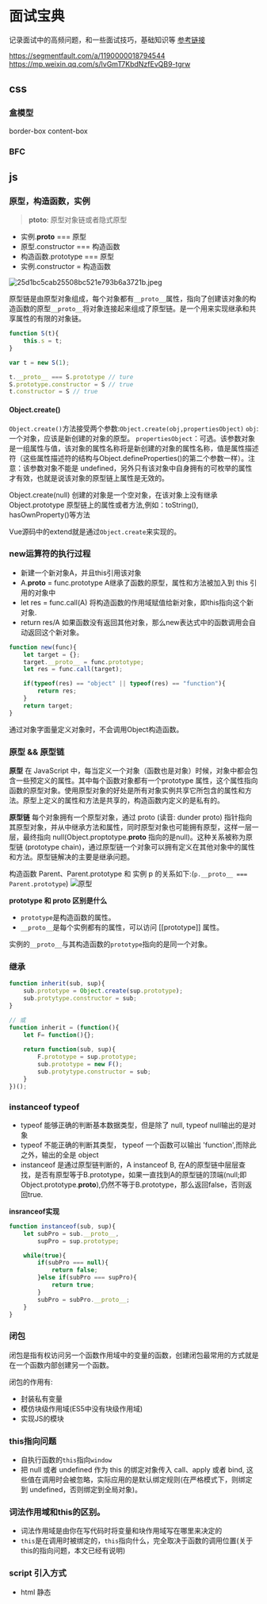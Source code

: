 # 面试宝典
记录面试中的高频问题，和一些面试技巧，基础知识等
[参考链接](https://segmentfault.com/a/1190000018155877)

https://segmentfault.com/a/1190000018794544
https://mp.weixin.qq.com/s/lvGmT7KbdNzfEvQB9-tgrw

## css

### 盒模型
border-box
content-box

### BFC

## js

### 原型，构造函数，实例
> __ptoto__: 原型对象链或者隐式原型

- 实例.__proto__ === 原型
- 原型.constructor === 构造函数
- 构造函数.prototype === 原型
- 实例.constructor = 构造函数

![25d1bc5cab25508bc521e793b6a3721b.jpeg](evernotecid://8A734D3D-9C70-4F81-A039-811699D0CEAF/appyinxiangcom/15073588/ENResource/p2)

原型链是由原型对象组成，每个对象都有`__proto__`属性，指向了创建该对象的构造函数的原型`__proto__`将对象连接起来组成了原型链。是一个用来实现继承和共享属性的有限的对象链。
```js
function S(t){
    this.s = t;
}

var t = new S(1);

t.__proto__ === S.prototype // ture
S.prototype.constructor = S // true
t.constructor = S // true
```
#### Object.create()

`Object.create()`方法接受两个参数:`Object.create(obj,propertiesObject)`
`obj`:一个对象，应该是新创建的对象的原型。
`propertiesObject`：可选。该参数对象是一组属性与值，该对象的属性名称将是新创建的对象的属性名称，值是属性描述符（这些属性描述符的结构与Object.defineProperties()的第二个参数一样）。注意：该参数对象不能是 undefined，另外只有该对象中自身拥有的可枚举的属性才有效，也就是说该对象的原型链上属性是无效的。

Object.create(null) 创建的对象是一个空对象，在该对象上没有继承 Object.prototype 原型链上的属性或者方法,例如：toString(), hasOwnProperty()等方法

Vue源码中的extend就是通过`Object.create`来实现的。

### new运算符的执行过程
- 新建一个新对象A，并且this引用该对象
- A.__proto__ = func.prototype A继承了函数的原型，属性和方法被加入到 this 引用的对象中
- let res = func.call(A) 将构造函数的作用域赋值给新对象，即this指向这个新对象.
- return res/A 如果函数没有返回其他对象，那么new表达式中的函数调用会自动返回这个新对象。

```js
function new(func){
    let target = {};
    target.__proto__ = func.prototype;
    let res = func.call(target);

    if(typeof(res) == "object" || typeof(res) == "function"){
        return res;
    }
    return target;
}

```
通过对象字面量定义对象时，不会调用Object构造函数。

### 原型 && 原型链
**原型**
在 JavaScript 中，每当定义一个对象（函数也是对象）时候，对象中都会包含一些预定义的属性。其中每个函数对象都有一个prototype 属性，这个属性指向函数的原型对象。使用原型对象的好处是所有对象实例共享它所包含的属性和方法。原型上定义的属性和方法是共享的，构造函数内定义的是私有的。

**原型链**
每个对象拥有一个原型对象，通过 proto (读音: dunder proto) 指针指向其原型对象，并从中继承方法和属性，同时原型对象也可能拥有原型，这样一层一层，最终指向 null(Object.proptotype.__proto__ 指向的是null)。这种关系被称为原型链 (prototype chain)，通过原型链一个对象可以拥有定义在其他对象中的属性和方法。原型链解决的主要是继承问题。

构造函数 Parent、Parent.prototype 和 实例 p 的关系如下:(`p.__proto__ === Parent.prototype`)
![原型](../share/proto.png)

**prototype 和 __proto__ 区别是什么**
- `prototype`是构造函数的属性。
- `__proto__`是每个实例都有的属性，可以访问 [[prototype]] 属性。

实例的`__proto__`与其构造函数的`prototype`指向的是同一个对象。

### 继承
```js
function inherit(sub, sup){
    sub.prototype = Object.create(sup.prototype);
    sub.protytype.constructor = sub;
}

// 或
function inherit = (function(){
    let F= function(){};
    
    return function(sub, sup){
        F.prototype = sup.prototype;
        sub.prototype = new F();
        sub.protytype.constructor = sub;
    }
})();
```

### instanceof typeof
- typeof 能够正确的判断基本数据类型，但是除了 null, typeof null输出的是对象
- typeof 不能正确的判断其类型， typeof 一个函数可以输出 'function',而除此之外，输出的全是 object
- instanceof 是通过原型链判断的，A instanceof B, 在A的原型链中层层查找，是否有原型等于B.prototype，如果一直找到A的原型链的顶端(null;即Object.prototype.__proto__),仍然不等于B.prototype，那么返回false，否则返回true.

**insranceof实现**
```js
function instanceof(sub, sup){
    let subPro = sub.__proto__,
        supPro = sup.prototype;

    while(true){
        if(subPro === null){
            return false;
        }else if(subPro === supPro){
            return true;
        }
        subPro = subPro.__proto__;
    }
}
```

### 闭包
闭包是指有权访问另一个函数作用域中的变量的函数，创建闭包最常用的方式就是在一个函数内部创建另一个函数。

闭包的作用有:
- 封装私有变量
- 模仿块级作用域(ES5中没有块级作用域)
- 实现JS的模块

### this指向问题
- 自执行函数的`this`指向`window`
- 把 null 或者 undefined 作为 this 的绑定对象传入 call、apply 或者 bind, 这些值在调用时会被忽略，实际应用的是默认绑定规则(在严格模式下，则绑定到 undefined，否则绑定到全局对象)。

### 词法作用域和this的区别。
- 词法作用域是由你在写代码时将变量和块作用域写在哪里来决定的
- `this`是在调用时被绑定的，`this`指向什么，完全取决于函数的调用位置(关于this的指向问题，本文已经有说明)

### script 引入方式
- html 静态<script>引入
- js 动态插入<script>
- `<script defer>`: 异步加载，元素解析完成后执行
- `<script async>`: 异步加载，与元素渲染并行执行

### 原始数据类型和复制数据类型的存储区别
- 原始数据类型：undefined，null，bool，string，number，symbol
- 虽然 typeof null 返回的值是 object,但是null不是对象，而是基本数据类型的一种
- 原始数据类型存储在栈内存，存储的是值。
- 复杂数据类型存储在堆内存，存储的是地址。当我们把对象赋值给另外一个变量的时候，复制的是地址，指向同一块内存空间，当其中一个对象改变时，另一个对象也会变化。

> 栈：由操作系统自动分配释放 ，存放函数的参数值，局部变量的值等。其操作方式类似于数据结构中的栈。
> 堆：一般由程序员分配释放， 若程序员不释放，程序结束时可能由OS回收，分配方式倒是类似于链表。

作者：幸运的芳1990
链接：https://www.jianshu.com/p/ffe303d96dbd
来源：简书
简书著作权归作者所有，任何形式的转载都请联系作者获得授权并注明出处。

### 谈谈你对JS执行上下文栈和作用域链的理解。
执行上下文就是当前 JavaScript 代码被解析和执行时所在环境, JS执行上下文栈可以认为是一个存储函数调用的栈结构，遵循先进后出的原则。
- JavaScript执行在单线程上，所有的代码都是排队执行。
- 一开始浏览器执行全局的代码时，首先创建全局的执行上下文，压入执行栈的顶部。
- 每当进入一个函数的执行就会创建函数的执行上下文，并且把它压入执行栈的顶部。当前函数执行-完成后，当前函数的执行上下文出栈，并等待垃圾回收。
- 浏览器的JS执行引擎总是访问栈顶的执行上下文。
- 全局上下文只有唯一的一个，它在浏览器关闭时出栈。

作用域链: 无论是 LHS 还是 RHS 查询，都会在当前的作用域开始查找，如果没有找到，就会向上级作用域继续查找目标标识符，每次上升一个作用域，一直到全局作用域为止。

### 类型转换
大家都知道 JS 中在使用运算符号或者对比符时，会自带隐式转换，规则如下:

* 算数运算符 ：一律转换成数值后计算
* +：
    - 数字 + 字符串 = 字符串， 运算顺序是从左到右
    - 数字 + 对象， 优先调用对象的valueOf -> toString
    - 数字 + boolean/null = 数字
    - 数字 + undefined == NaN(+undefined -> NaN)
* [1].toString() === '1'
* {}.toString() === '[object object]'
* NaN !== NaN

###  == 和 === 有什么区别？

=== 不需要进行类型转换，只有类型相同并且值相等时，才返回 true.

== 如果两者类型不同，首先需要进行类型转换。具体流程如下:

- 首先判断两者类型是否相同，如果相等，判断值是否相等.
- 如果类型不同，进行类型转换
- 判断比较的是否是 null 或者是 undefined, 如果是, 返回 true .
- 判断两者类型是否为 string 和 number, 如果是, 将字符串转换成 number
- 判断其中一方是否为 boolean, 如果是, 将 boolean 转为 number 再进行判断
- 判断其中一方是否为 object 且另一方为 string、number 或者 symbol , 如果是, 将 object 转为原始类型再进行判断

```js
let person1 = {
    age: 25
}
let person2 = person1;
person2.gae = 20;
console.log(person1 === person2); //true,注意复杂数据类型，比较的是引用地址
```

**思考: [] == ![]**

我们来分析一下: [] == ![] 是true还是false？

1. 首先，我们需要知道 ! 优先级是高于 == (更多运算符优先级可查看: 运算符优先级)
2. ![] 引用类型转换成布尔值都是true,因此![]的是false
3. 根据上面的比较步骤中的第五条，其中一方是 boolean，将 boolean 转为 number 再进行判断，false转换成 number，对应的值是 0.
4. 根据上面比较步骤中的第六条，有一方是 number，那么将object也转换成Number,空数组转换成数字，对应的值是0.(空数组转换成数字，对应的值是0，如果数组中只有一个数字，那么转成number就是这个数字，其它情况，均为NaN)
5. 0 == 0; 为true

### 类型判断

- 基本类型(null): 使用 String(null)
- 基本类型(string / number / boolean / undefined) + function: 直接使用 typeof即可
- 其余引用类型(Array / Date / RegExp Error): 调用toString后根据[object XXX]进行判断

> typeof null -> "object"

### 模块化
- 分类
    - es6: import / exports
    - commonjs: require / module.exports / exports
    - amd: require / defined
    
- require与import的区别
    - require支持 动态导入，import不支持，正在提案 (babel 下可支持)
    - require是 同步 导入，import属于 异步 导入
    - require是 值拷贝，导出值变化不会影响导入值；import指向 内存地址，导入值会随导出值而变化

### ES6/ES7
set, map, class, extend, promise
- 新增了块级作用域(let,const)
- 提供了定义类的语法糖(class)
- 新增了一种基本数据类型(Symbol)
- 新增了变量的解构赋值
- 函数参数允许设置默认值，引入了rest参数，新增了箭头函数
- 数组新增了一些API，如 isArray / from / of 方法;数组实例新增了 entries()，keys() 和 values() 等方法
- 对象和数组新增了扩展运算符
- ES6 新增了模块化(import/export)
- ES6 新增了 Set 和 Map 数据结构
- ES6 原生提供 Proxy 构造函数，用来生成 Proxy 实例
- ES6 新增了生成器(Generator)和遍历器(Iterator)

###  ES6中的class和ES5的类有什么区别？
- `ES6 class`内部所有定义的方法都是不可枚举的; 所有的方法都在实例的`__proto__`中
- `ES6 class`必须使用`new`调用;
- `ES6 class`不存在变量提升;
- `ES6 class`默认即是严格模式;
- `ES6 class`子类必须在父类的构造函数中调用super()，这样才有this对象;ES5中类继承的关系是相反的，先有子类的this，然后用父类的方法应用在this上。

### promise
promise有三种状态: `fulfilled`, `rejected`, `resolved`.
**Promise 的优点：**
- 一旦状态改变，就不会再变，任何时候都可以得到这个结果
- 可以将异步操作以同步操作的流程表达出来，避免了层层嵌套的回调函数

**Promise 的缺点：**
- 无法取消 Promise
- 当处于pending状态时，无法得知目前进展到哪一个阶段

Promise 是微任务，setTimeout 是宏任务，同一个事件循环中，promise.then总是先于 setTimeout 执行。同一个事件循环中，promise.then 先于 setTimeout 执行。

### 在JS中什么是变量提升？什么是暂时性死区？

变量提升就是变量在声明之前就可以使用，值为`undefined`。

在代码块内，使用 let/const 命令声明变量之前，该变量都是不可用的(会抛出错误)。这在语法上，称为“暂时性死区”。暂时性死区也意味着 typeof 不再是一个百分百安全的操作。
```js
typeof x; // ReferenceError(暂时性死区，抛错)
let x;

typeof y; // 值是undefined,不会报错
```
暂时性死区的本质就是，只要一进入当前作用域，所要使用的变量就已经存在了，但是不可获取，只有等到声明变量的那一行代码出现，才可以获取和使用该变量。

### setTimeout倒计时为什么会出现误差？
setTimeout() 只是将事件插入了“任务队列”，必须等当前代码（执行栈）执行完，主线程才会去执行它指定的回调函数。要是当前代码消耗时间很长，也有可能要等很久，所以并没办法保证回调函数一定会在 setTimeout() 指定的时间执行。所以， setTimeout() 的第二个参数表示的是最少时间，并非是确切时间。

HTML5标准规定了 setTimeout() 的第二个参数的最小值不得小于4毫秒，如果低于这个值，则默认是4毫秒。在此之前。老版本的浏览器都将最短时间设为10毫秒。另外，对于那些DOM的变动（尤其是涉及页面重新渲染的部分），通常是间隔16毫秒执行。这时使用 requestAnimationFrame() 的效果要好于 setTimeout();

### babel编译原理
- babylon 将 ES6/ES7 代码解析成 AST
- babel-traverse 对 AST 进行遍历转译，得到新的 AST
- 新 AST 通过 babel-generator 转换成 ES5

### 函数柯里化
在一个函数中，首先填充几个参数，然后再返回一个新的函数的技术，称为函数的柯里化。通常可用于在不侵入函数的前提下，为函数 预置通用参数，供多次重复调用。
```js
function curry(fn, args = []) {
    return function(){
        let rest = [...args, ...arguments];
        if (rest.length < fn.length) {
            return curry.call(this,fn,rest);
        }else{
            return fn.apply(this,rest);
        }
    }
}
//test
function sum(a,b,c) {
    return a+b+c;
}
let sumFn = curry(sum);
console.log(sumFn(1)(2)(3)); //6
console.log(sumFn(1)(2, 3)); //6
```

### 数组
* map: 遍历数组，返回回调返回值组成的新数组
* forEach: 无法break，可以用try/catch中throw new Error来停止
* filter: 过滤
* some: 有一项返回true，则整体为true
* every: 有一项返回false，则整体为false
* join: 通过指定连接符生成字符串
* push / pop: 末尾推入和弹出，改变原数组， 返回推入/弹出项
* unshift / shift: 头部推入和弹出，改变原数组，返回操作项
* sort(fn) / reverse: 排序与反转，改变原数组
* concat: 连接数组，不影响原数组， 浅拷贝
* slice(start, end): 返回截断后的新数组，不改变原数组
* splice(start, number, value...): 返回删除元素组成的数组，value 为插入项，改变原数组
* indexOf / lastIndexOf(value, fromIndex): 查找数组项，返回对应的下标
* reduce / reduceRight(fn(prev, cur)， defaultPrev): 两两执行，prev 为上次化简函数的return值，cur 为当前值(从第二项开始)

### 判断一个变量是不是数组
- 使用 Array.isArray 判断，如果返回 true, 说明是数组
- 使用 instanceof Array 判断，如果返回true, 说明是数组
- 使用 Object.prototype.toString.call 判断，如果值是 [object Array], 说明是数组

### 类数组转化为数组
```js
//第一种方法
Array.prototype.slice.call(arrayLike, start);
//第二种方法
[...arrayLike];
//第三种方法:
Array.from(arrayLike);
```

### 数组的哪些API会改变原数组？

修改原数组的API有:`splice/reverse/fill/copyWithin/sort/push/pop/unshift/shift`

不修改原数组的API有:`slice/map/forEach/every/filter/reduce/entry/entries/find`

### 数组取最大值
```js
// ES5 的写法
Math.max.apply(null, [14, 3, 77, 30]);

// ES6 的写法
Math.max(...[14, 3, 77, 30]);

// reduce写法
```

### for of , for in 和 forEach,map 的区别。

- for...of循环：具有 iterator 接口，就可以用for...of循环遍历它的成员(属性值)。for...of循环可以使用的范围包括数组、Set 和 Map 结构、某些类似数组的对象、Generator 对象，以及字符串。for...of循环调用遍历器接口，数组的遍历器接口只返回具有数字索引的属性。对于普通的对象，for...of结构不能直接使用，会报错，必须部署了 Iterator 接口后才能使用。可以中断循环。
- for...in循环：遍历对象自身的和继承的可枚举的属性, 不能直接获取属性值。可以中断循环。
- forEach: 只能遍历数组，不能中断，没有返回值(或认为返回值是undefined)，不修改原数组。
- map: 只能遍历数组，不能中断，返回值是修改后的数组，不修改原数组。

> PS: Object.keys()：返回给定对象所有可枚举属性的字符串数组。

如还不了解 iterator 接口或 for...of, 请先阅读ES6文档: Iterator 和 for...of 循环

## 浏览器
### 跨标签页通信

### Event Loop事件循环
* 微任务
    microtask(jobs): promise / ajax / Object.observe
* 宏任务
    macrotask(task): setTimout / script / IO / UI Rendering

### 存储
短暂性的时候，我们只需要将数据存在内存中，只在运行时可用
持久性存储，可以分为 浏览器端 与 服务器端

* 浏览器:
cookie: 通常用于存储用户身份，登录状态等http 中自动携带， 体积上限为 4K， 可自行设置过期时间
localStorage / sessionStorage: 长久储存/窗口关闭删除， 体积限制为 4~5M
indexDB
* 服务器:
  分布式缓存 redis
  数据库

### 内存泄露

* 意外的全局变量: 无法被回收
* 定时器: 未被正确关闭，导致所引用的外部变量无法被释放
* 事件监听: 没有正确销毁 (低版本浏览器可能出现)
* 闭包: 会导致父级中的变量无法被释放
* dom 引用: dom 元素被删除时，内存中的引用未被正确清空

可用 chrome 中的 timeline 进行内存标记，可视化查看内存的变化情况，找出异常点。

### v8中的垃圾回收机制

## server

### http&cache

https://github.com/moshang-xc/Blog/issues/7

### 跨域
### 安全
XSS，CSPF

## 算法
### 五大算法

* 贪心算法: 局部最优解法
* 分治算法: 分成多个小模块，与原问题性质相同
* 动态规划: 每个状态都是过去历史的一个总结
* 回溯法: 发现原先选择不优时，退回重新选择
* 分支限界法

### 基础排序算法

* 冒泡排序
* 选择排序
* 插入排序

### 高级排序算法

* 快速排序
* 希尔排序
* 归并排序

## 排序算法

chrome默认的sort算法是怎样的，为什么不能进行正确的排序

### 算法 - Algorithms
1. 排序算法：快速排序、归并排序、计数排序
2. 搜索算法：回溯、递归、剪枝技巧
3. 图论：最短路、最小生成树、网络流建模
4. 动态规划：背包问题、最长子序列、计数问题
5. 基础技巧：分治、倍增、二分、贪心

### 数据结构 - Data Structures
1. 数组与链表：单 / 双向链表、跳舞链
2. 栈与队列
3. 树与图：最近公共祖先、并查集
4. 哈希表
5. 堆：大 / 小根堆、可并堆
6. 字符串：字典树、后缀树

### 斐波那契数列运用
### 数据结构
二叉树


## 运算符

### &（按位与）
两个都为真才为真
```js
1&1=1 , 1&0=0 , 0&1=0 , 0&0=0

3&5 = 1 <=> 011&101 = 001 
```

### &&（逻辑与）
左右两边的表达式为真则为真，且&&左边的表达式为真的情况下才计算右边的表达式

### |（按位或）
一个为真就为真
```js
1|0 = 1 , 1|1 = 1 , 0|0 = 0 , 0|1 = 1

6||2 = 6 <=> 0110||0010 = 0110
```
### ||（逻辑或）
两边的表达式有一个为真则为真，且&&左边的表达式为真的情况下不去计算右边的表达式

### ^（异或运算符）
同为假，异为真
```JS
1^0 = 1 , 1^1 = 0 , 0^1 = 1 , 0^0 = 0

5^9 = 12 <=> 0101^1001 = 1100
```

### >>（右移运算符） 
`5>>2`的意思为5的二进制位往右挪两位，正数左边补0，负数补1

```js
0101 >> 2 -> 0001 = 1 

-5>>2 
// -5的二进制表示 1111 1011
源码: 0000 0101
取反: 1111 1010
补码: 1111 1011 (补码=取反+1)
 
-5>>2: 1111 1110
-1 : 1111 1101
取反: 0000 0010  
-5>>2 = -2

-2 = 1111 1111
-2>>2: 1111 1111
-1 : 1111 1110
取反: 0000 0001  
-5>>2 = -1
```

### <<（左移运算符）
`5<<2`的意思为5的二进制位往左挪两位，右边补0
```js
0101 << 2 -> 010100 = 20 
```
### ~（取反运算符）
取反就是1为0,0为1
```js
~5 = -6 <=> 0000 0101 -> 1111 1010
```